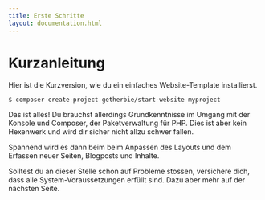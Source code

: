 ```yaml
---
title: Erste Schritte
layout: documentation.html
---
```


# Kurzanleitung

Hier ist die Kurzversion, wie du ein einfaches Website-Template installierst.

    $ composer create-project getherbie/start-website myproject

Das ist alles! Du brauchst allerdings Grundkenntnisse im Umgang mit der Konsole 
und Composer, der Paketverwaltung für PHP. Dies ist aber kein Hexenwerk und wird
dir sicher nicht allzu schwer fallen.

Spannend wird es dann beim beim Anpassen des Layouts und dem Erfassen neuer Seiten,
Blogposts und Inhalte.

Solltest du an dieser Stelle schon auf Probleme stossen, versichere dich, dass alle 
System-Voraussetzungen erfüllt sind. Dazu aber mehr auf der nächsten Seite.
